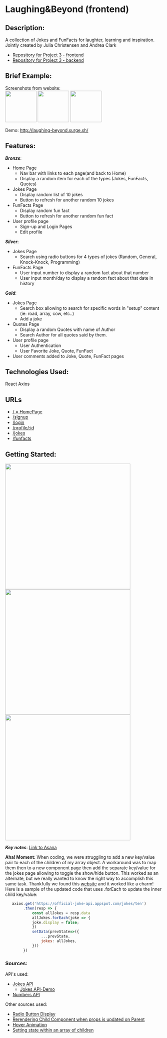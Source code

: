 # Laughing&Beyond (frontend)

## Description:
A collection of Jokes and FunFacts for laughter, learning and inspiration. 
Jointly created by Julia Christensen and Andrea Clark
* [Repository for Project 3 - frontend](https://github.com/aflack143/laughing-beyond-frontend)
* [Repository for Project 3 - backend](https://github.com/aflack143/laughing-beyond-backend)

## Brief Example:
Screenshots from website: <br>
<img src="https://user-images.githubusercontent.com/80013194/122523473-aa309f00-cfdc-11eb-9895-5f2a84683d43.png" width="100" height="100">
<img src="https://user-images.githubusercontent.com/80013194/122622081-2e2a6b80-d05d-11eb-8d46-6ad0232fbe0d.png" width="100" height="100">
<img src="https://user-images.githubusercontent.com/80013194/122523299-7a819700-cfdc-11eb-8e6b-544d38343e7c.png" width="100" height="100">

Demo: http://laughing-beyond.surge.sh/

## Features:
**_Bronze_**:
* Home Page
    * Nav bar with links to each page(and back to Home)
    * Display a random item for each of the types (Jokes, FunFacts, Quotes)
* Jokes Page
    * Display random list of 10 jokes
    * Button to refresh for another random 10 jokes 
* FunFacts Page
    * Display random fun fact
    * Button to refresh for another random fun fact 
* User profile page
    * Sign-up and Login Pages
    * Edit profile

**_Silver_**:
* Jokes Page
    * Search using radio buttons for 4 types of jokes (Random, General, Knock-Knock, Programming)
* FunFacts Page
    * User input number to display a random fact about that number
    * User input month/day to display a random fact about that date in history

**_Gold_**:
* Jokes Page
    * Search box allowing to search for specific words in "setup" content (ie: road, array, cow, etc..)
    * Add a joke
* Quotes Page
    * Display a random Quotes with name of Author
    * Search Author for all quotes said by them.
* User profile page
    * User Authentication
    * User Favorite Joke, Quote, FunFact
* User comments added to Joke, Quote, FunFact pages


## Technologies Used:
  React 
  Axios
  
## URLs
* [/ = HomePage](http://localhost:3000/)
* [/signup](http://localhost:3000/signup)
* [/login](http://localhost:3000/login)
* [/profile/:id](http://localhost:3000/profile/7)
* [/jokes](http://localhost:3000/jokes)
* [/funfacts](http://localhost:3000/funfacts)  

## Getting Started:
<img src="https://user-images.githubusercontent.com/80013194/122136009-430dc180-ce07-11eb-9933-9ed9701f94ff.png" width="400">
<img src="https://user-images.githubusercontent.com/80013194/122136023-4c972980-ce07-11eb-9ffe-33aad8c87e1c.png" width="400">
<img src="https://user-images.githubusercontent.com/80013194/122136034-5325a100-ce07-11eb-8ba2-ba1cb73bd887.jpg" width="400">

**_Key notes_**: 
[Link to Asana](https://app.asana.com/0/1200474893168640/list)

**Aha! Moment:**
When coding, we were struggling to add a new key/value pair to each of the children of my array object. A workaround was to map them then to a new component page then add the separate key/value for the jokes page allowing to toggle the show/hide button. This worked as an alternate, but we really wanted to know the right way to accomplish this same task. Thankfully we found this [website](https://medium.com/swlh/the-setstate-hook-for-setting-state-on-an-array-of-children-11e6437880da) and it worked like a charm!<br>
Here is a sample of the updated code that uses .forEach to update the inner child key/value:<br>
```js 
   axios.get('https://official-joke-api.appspot.com/jokes/ten')
        .then(resp => {
            const allJokes = resp.data
            allJokes.forEach(joke => {
            joke.display = false;
            })
            setData(prevState=>({
                ...prevState,
                jokes: allJokes,
            }))
        })
````
### Sources: 
API's used:<br>
 * [Jokes API](https://github.com/15Dkatz/official_joke_api)
   * [Jokes API-Demo](https://official-joke-api.appspot.com/random_joke)
 * [Numbers API](http://numbersapi.com/)

Other sources used:<br>
 * [Radio Button Display](https://stackoverflow.com/questions/44577673/react-js-how-do-i-set-a-checked-selected-radio-button-and-track-the-onchange)<br>
 * [Rerendering Child Component when props is updated on Parent](https://stackoverflow.com/questions/38892672/react-why-child-component-doesnt-update-when-prop-changes)<br>
 * [Hover Animation](https://www.joshwcomeau.com/react/boop/)
 * [Setting state within an array of children](https://medium.com/swlh/the-setstate-hook-for-setting-state-on-an-array-of-children-11e6437880da)
